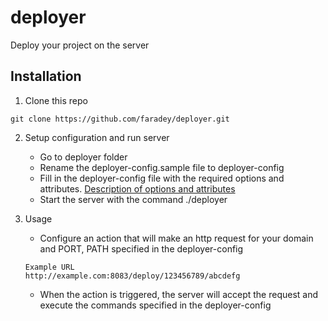 # deployer
Deploy your project on the server

## Installation
1. Clone this repo
```
git clone https://github.com/faradey/deployer.git
```
2. Setup configuration and run server
    * Go to deployer folder
    * Rename the deployer-config.sample file to deployer-config
    * Fill in the deployer-config file with the required options and attributes. [Description of options and attributes](./docs/DEPLOYERCONFIG.md)
    * Start the server with the command ./deployer
    
3. Usage
   * Configure an action that will make an http request for your domain and PORT, PATH specified in the deployer-config
   ```
   Example URL
   http://example.com:8083/deploy/123456789/abcdefg
   ```
   * When the action is triggered, the server will accept the request and execute the commands specified in the deployer-config